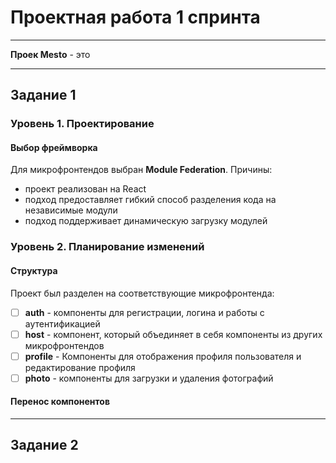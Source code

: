 # Проектная работа 1 спринта

---

**Проек Mesto** - это

---

## Задание 1

### Уровень 1. Проектирование

#### Выбор фреймворка

Для микрофронтендов выбран __Module Federation__. Причины:

- проект реализован на React
- подход предоставляет гибкий способ разделения кода на независимые модули
- подход поддерживает динамическую загрузку модулей

### Уровень 2. Планирование изменений

#### Структура

Проект был разделен на соответствующие микрофронтенда:

- [ ] **auth** - компоненты для регистрации, логина и работы с аутентификацией
- [ ] **host** - компонент, который объединяет в себя компоненты из других микрофронтендов
- [ ] **profile** - Компоненты для отображения профиля пользователя и редактирование профиля
- [ ] **photo** - компоненты для загрузки и удаления фотографий

#### Перенос компонентов

---

## Задание 2

